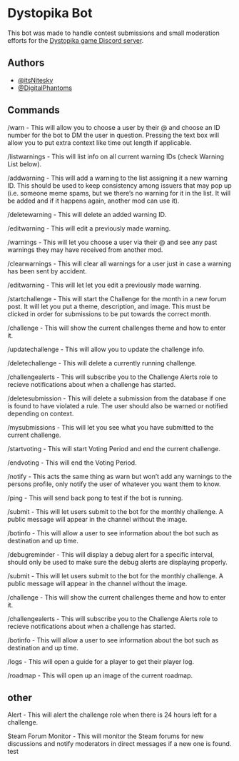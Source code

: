
# Dystopika Bot

This bot was made to handle contest submissions and small moderation efforts for the [Dystopika game Discord server](https://discord.gg/RKDuYazhKT).

## Authors

- [@itsNitesky](https://github.com/ItsNitesky)
- [@DigitalPhantoms](https://github.com/DigitalPhantoms)

## Commands

/warn - This will allow you to choose a user by their @ and choose an ID number for the bot to DM the user in question. Pressing the text box will allow you to put extra context like time out length if applicable.

/listwarnings - This will list info on all current warning IDs (check Warning List below).

/addwarning - This will add a warning to the list assigning it a new warning ID. This should be used to keep consistency among issuers that may pop up (i.e. someone meme spams, but we there’s no warning for it in the list. It will be added and if it happens again, another mod can use it).

/deletewarning - This will delete an added warning ID.

/editwarning - This will edit a previously made warning.

/warnings - This will let you choose a user via their @ and see any past warnings they may have received from another mod.

/clearwarnings - This will clear all warnings for a user just in case a warning has been sent by accident.

/editwarning - This will let let you edit a previously made warning.

/startchallenge - This will start the Challenge for the month in a new forum post. It will let you put a theme, description, and image. This must be clicked in order for submissions to be put towards the correct month.

/challenge - This will show the current challenges theme and how to enter it.

/updatechallenge - This will allow you to update the challenge info.

/deletechallenge - This will delete a currently running challenge.

/challengealerts - This will subscribe you to the Challenge Alerts role to recieve notifications about when a challenge has started.

/deletesubmission - This will delete a submission from the database if one is found to have violated a rule. The user should also be warned or notified depending on context.

/mysubmissions - This will let you see what you have submitted to the current challenge.

/startvoting - This will start Voting Period and end the current challenge.

/endvoting - This will end the Voting Period.

/notify - This acts the same thing as warn but won’t add any warnings to the persons profile, only notify the user of whatever you want them to know.

/ping - This will send back pong to test if the bot is running.

/submit - This will let users submit to the bot for the monthly challenge. A public message will appear in the channel without the image.

/botinfo - This will allow a user to see information about the bot such as destination and up time.

/debugreminder - This will display a debug alert for a specific interval, should only be used to make sure the debug alerts are displaying properly.

/submit - This will let users submit to the bot for the monthly challenge. A public message will appear in the channel without the image.

/challenge - This will show the current challenges theme and how to enter it.

/challengealerts - This will subscribe you to the Challenge Alerts role to recieve notifications about when a challenge has started.

/botinfo - This will allow a user to see information about the bot such as destination and up time.

/logs - This will open a guide for a player to get their player log.

/roadmap - This will open up an image of the current roadmap.

## other

Alert - This will alert the challenge role when there is 24 hours left for a challenge.

Steam Forum Monitor - This will monitor the Steam forums for new discussions and notify moderators in direct messages if a new one is found. test
